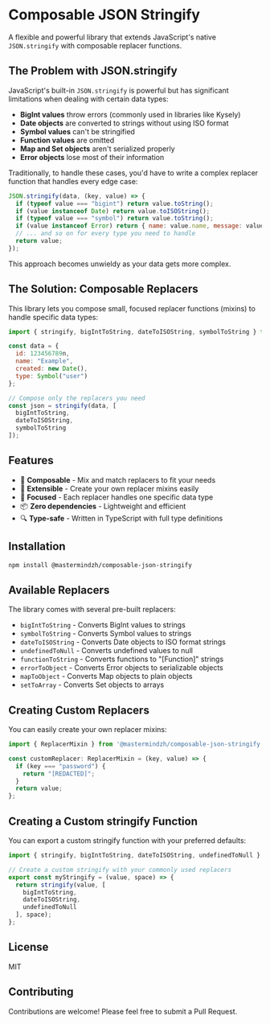 # Composable JSON Stringify

A flexible and powerful library that extends JavaScript's native `JSON.stringify` with composable replacer functions.

## The Problem with JSON.stringify

JavaScript's built-in `JSON.stringify` is powerful but has significant limitations when dealing with certain data types:

- **BigInt values** throw errors (commonly used in libraries like Kysely)
- **Date objects** are converted to strings without using ISO format
- **Symbol values** can't be stringified
- **Function values** are omitted
- **Map and Set objects** aren't serialized properly
- **Error objects** lose most of their information

Traditionally, to handle these cases, you'd have to write a complex replacer function that handles every edge case:

```javascript
JSON.stringify(data, (key, value) => {
  if (typeof value === "bigint") return value.toString();
  if (value instanceof Date) return value.toISOString();
  if (typeof value === "symbol") return value.toString();
  if (value instanceof Error) return { name: value.name, message: value.message, stack: value.stack };
  // ... and so on for every type you need to handle
  return value;
});
```

This approach becomes unwieldy as your data gets more complex.

## The Solution: Composable Replacers

This library lets you compose small, focused replacer functions (mixins) to handle specific data types:

```javascript
import { stringify, bigIntToString, dateToISOString, symbolToString } from '@mastermindzh/composable-json-stringify';

const data = {
  id: 123456789n,
  name: "Example",
  created: new Date(),
  type: Symbol("user")
};

// Compose only the replacers you need
const json = stringify(data, [
  bigIntToString,
  dateToISOString,
  symbolToString
]);
```

## Features

- 🧩 **Composable** - Mix and match replacers to fit your needs
- 🔌 **Extensible** - Create your own replacer mixins easily
- 🎯 **Focused** - Each replacer handles one specific data type
- 📦 **Zero dependencies** - Lightweight and efficient
- 🔍 **Type-safe** - Written in TypeScript with full type definitions

## Installation

```bash
npm install @mastermindzh/composable-json-stringify
```

## Available Replacers

The library comes with several pre-built replacers:

- `bigIntToString` - Converts BigInt values to strings
- `symbolToString` - Converts Symbol values to strings
- `dateToISOString` - Converts Date objects to ISO format strings
- `undefinedToNull` - Converts undefined values to null
- `functionToString` - Converts functions to "[Function]" strings
- `errorToObject` - Converts Error objects to serializable objects
- `mapToObject` - Converts Map objects to plain objects
- `setToArray` - Converts Set objects to arrays

## Creating Custom Replacers

You can easily create your own replacer mixins:

```javascript
import { ReplacerMixin } from '@mastermindzh/composable-json-stringify';

const customReplacer: ReplacerMixin = (key, value) => {
  if (key === "password") {
    return "[REDACTED]";
  }
  return value;
};
```

## Creating a Custom stringify Function

You can export a custom stringify function with your preferred defaults:

```javascript
import { stringify, bigIntToString, dateToISOString, undefinedToNull } from '@mastermindzh/composable-json-stringify';

// Create a custom stringify with your commonly used replacers
export const myStringify = (value, space) => {
  return stringify(value, [
    bigIntToString,
    dateToISOString,
    undefinedToNull
  ], space);
};
```

## License

MIT

## Contributing

Contributions are welcome! Please feel free to submit a Pull Request.
